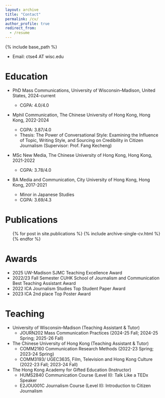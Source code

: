 ```yaml
---
layout: archive
title: "Contact"
permalink: /cv/
author_profile: true
redirect_from:
  - /resume
---
```


{% include base_path %}

* Email: ctse4 AT wisc.edu

Education
======
* PhD Mass Communications, University of Wisconsin–Madison, United States, 2024-current
  * CGPA: 4.0/4.0

* Mphil Communication, The Chinese University of Hong Kong, Hong Kong, 2022-2024
  * CGPA: 3.87/4.0
  * Thesis: The Power of Conversational Style: Examining the Influence of Topic, Writing Style, and Sourcing on Credibility in Citizen Journalism (Supervisor: Prof. Fang Kecheng)
    
* MSc New Media, The Chinese University of Hong Kong, Hong Kong, 2021-2022
  * CGPA: 3.78/4.0

* BA Media and Communication, City University of Hong Kong, Hong Kong, 2017-2021
  * Minor in Japanese Studies	 
  * CGPA: 3.69/4.3

Publications
======
  <ul>{% for post in site.publications %}
    {% include archive-single-cv.html %}
  {% endfor %}</ul>
  
Awards
======
* 2025 UW-Madison SJMC Teaching Excellence Award
* 2022/23 Fall Semester CUHK School of Journalism and Communication Best Teaching Assistant Award
* 2022 ICA Journalism Studies Top Student Paper Award
* 2023 ICA 2nd place Top Poster Award
 
Teaching
======
* University of Wisconsin–Madison (Teaching Assistant & Tutor)
  * JOURN202 Mass Communication Practices (2024-25 Fall; 2024-25 Spring; 2025-26 Fall)
* The Chinese University of Hong Kong (Teaching Assistant & Tutor)
  * COMM2160 Communication Research Methods (2022-23 Spring; 2023-24 Spring)
  * COMM3193/ UGEC3635, Film, Television and Hong Kong Culture (2022-23 Fall; 2023-24 Fall)
* The Hong Kong Academy for Gifted Education (Instructor)
  * HUMS2840 Communication Course (Level II): Talk Like a TEDx Speaker
  * E2JOU001C Journalism Course (Level II): Introduction to Citizen Journalism
 
